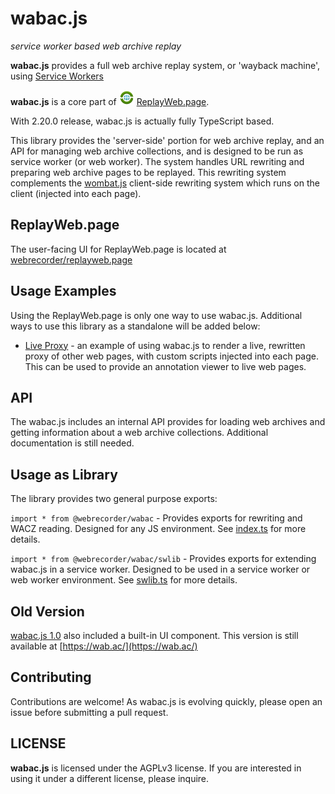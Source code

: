 # wabac.js

_service worker based web archive replay_

**wabac.js** provides a full web archive replay system, or 'wayback machine', using
[Service Workers](https://developer.mozilla.org/en-US/docs/Web/API/Service_Worker_API/Using_Service_Workers)

**wabac.js** is a core part of <img src="https://raw.githubusercontent.com/webrecorder/replayweb.page/refs/heads/main/favicons/icon-192.png" width="24" height="24"> [ReplayWeb.page](https://replayweb.page).

With 2.20.0 release, wabac.js is actually fully TypeScript based.

This library provides the 'server-side' portion for web archive replay, and an API for managing web archive collections,
and is designed to be run as service worker (or web worker). The system handles URL rewriting and preparing web archive
pages to be replayed. This rewriting system complements the [wombat.js](https://github.com/webrecorder/wombat)
client-side rewriting system which runs on the client (injected into each page).

## ReplayWeb.page

The user-facing UI for ReplayWeb.page is located at [webrecorder/replayweb.page](https://github.com/webrecorder/replayweb.page)

## Usage Examples

Using the ReplayWeb.page is only one way to use wabac.js. Additional ways to use this library as a standalone will be added below:

- [Live Proxy](./examples/live-proxy) - an example of using wabac.js to render a live, rewritten proxy of other web pages, with custom scripts injected into each page. This can be used to provide an annotation viewer to live web pages.

## API

The wabac.js includes an internal API provides for loading web archives and getting information about a web archive collections.
Additional documentation is still needed.


## Usage as Library

The library provides two general purpose exports:

`import * from @webrecorder/wabac` - Provides exports for rewriting and WACZ reading. Designed for any JS environment. See [index.ts](src/index.ts) for more details.

`import * from @webrecorder/wabac/swlib` - Provides exports for extending wabac.js in a service worker. Designed to be used in a service worker or web worker environment. See [swlib.ts](src/swlib.ts) for more details.


## Old Version

[wabac.js 1.0](https://github.com/webrecorder/wabac.js-1.0) also included a built-in UI component. This version is still available at [https://wab.ac/](https://wab.ac/)

## Contributing

Contributions are welcome! As wabac.js is evolving quickly, please open an issue before submitting a pull request.

## LICENSE

**wabac.js** is licensed under the AGPLv3 license. If you are interested in using it under a different license, please inquire.
